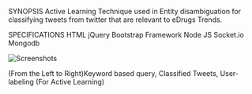 SYNOPSIS
Active Learning Technique used in Entity disambiguation for classifying tweets from twitter that are relevant to eDrugs Trends.

SPECIFICATIONS
HTML
jQuery
Bootstrap Framework
Node JS 
Socket.io 
Mongodb 

![Screenshots](https://bytebucket.org/vaikunthsridharan/real-time-tweet-filtering-using-active-learning/raw/f3f3d3861063a656e263343044a736b7917de392/Screenshots.png)

(From the Left to Right)Keyword based query, Classified Tweets, User-labeling (For Active Learning)
